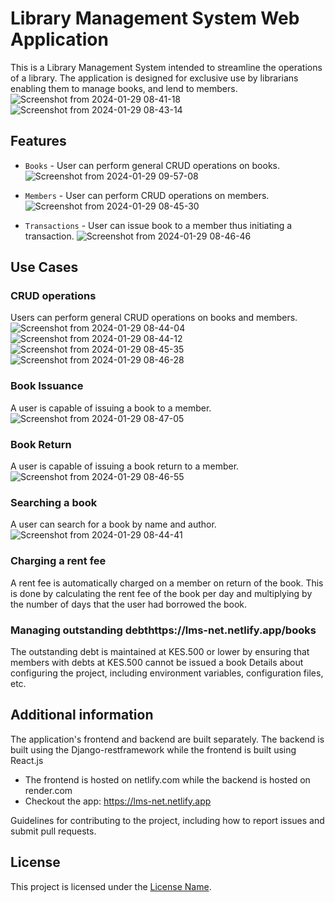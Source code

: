 # Library Management System Web Application

This is a Library Management System intended to streamline the operations of a library. The application is designed for exclusive use by librarians enabling them to manage books, and lend to members.
![Screenshot from 2024-01-29 08-41-18](https://github.com/tuwafula/lms-frontend/assets/84623103/c89b15c3-9687-4908-ab45-0984f88fcd16)
![Screenshot from 2024-01-29 08-43-14](https://github.com/tuwafula/lms-frontend/assets/84623103/c2ab3e1f-8fce-4dd6-95bc-390e3eb9a3f1)


## Features
- `Books` - User can perform general CRUD operations on books.
  ![Screenshot from 2024-01-29 09-57-08](https://github.com/tuwafula/lms-frontend/assets/84623103/6ea67991-d8d5-4572-a5cf-12efc7d56e35)
  
- `Members` - User can perform CRUD operations on members.
  ![Screenshot from 2024-01-29 08-45-30](https://github.com/tuwafula/lms-frontend/assets/84623103/381a599a-7385-48a2-9dda-9db1eb639fe2)

- `Transactions` - User can issue book to a member thus initiating a transaction.
![Screenshot from 2024-01-29 08-46-46](https://github.com/tuwafula/lms-frontend/assets/84623103/c6b5265e-575d-4401-bfdf-0d185b8ffa2a)

## Use Cases
### CRUD operations 
Users can perform general CRUD operations on books and members.
![Screenshot from 2024-01-29 08-44-04](https://github.com/tuwafula/lms-frontend/assets/84623103/1cc0043d-de1d-4d71-bacf-310f63881de3)
![Screenshot from 2024-01-29 08-44-12](https://github.com/tuwafula/lms-frontend/assets/84623103/27c58023-f9e4-4af3-b700-177cc84ea545)
![Screenshot from 2024-01-29 08-45-35](https://github.com/tuwafula/lms-frontend/assets/84623103/b83db9c3-064c-489d-a31b-b631e7e0d7ca)
![Screenshot from 2024-01-29 08-46-28](https://github.com/tuwafula/lms-frontend/assets/84623103/6ee6dc29-556f-4feb-8808-b6d88cae5b95)

### Book Issuance 
A user is capable of issuing a book to a member.
![Screenshot from 2024-01-29 08-47-05](https://github.com/tuwafula/lms-frontend/assets/84623103/ba40a51f-82db-4f0a-83e3-0d3764ffc5d9)

### Book Return
A user is capable of issuing a book return to a member.
![Screenshot from 2024-01-29 08-46-55](https://github.com/tuwafula/lms-frontend/assets/84623103/b0ee867b-8eff-46cc-9088-f0ab7b28e2c0)

### Searching a book
A user can search for a book by name and author.
![Screenshot from 2024-01-29 08-44-41](https://github.com/tuwafula/lms-frontend/assets/84623103/524db49e-cc46-45e3-b680-d6c494b997ad)

### Charging a rent fee
A rent fee is automatically charged on a member on return of the book. This is done by calculating the rent fee of the book per day and multiplying by the number of days that the user had borrowed the book.

### Managing outstanding debthttps://lms-net.netlify.app/books
The outstanding debt is maintained at KES.500 or lower by ensuring that members with debts at KES.500 cannot be issued a book
Details about configuring the project, including environment variables, configuration files, etc.

## Additional information
The application's frontend and backend are built separately. The backend is built using the Django-restframework while the frontend is built using React.js
- The frontend is hosted on netlify.com while the backend is hosted on render.com
- Checkout the app: https://lms-net.netlify.app

Guidelines for contributing to the project, including how to report issues and submit pull requests.

## License

This project is licensed under the [License Name](link-to-license).
